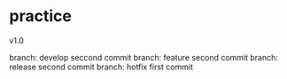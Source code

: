 # practice
v1.0

branch: develop
seccond commit 
branch: feature
second commit
branch: release
second commit 
branch: hotfix
first commit 

